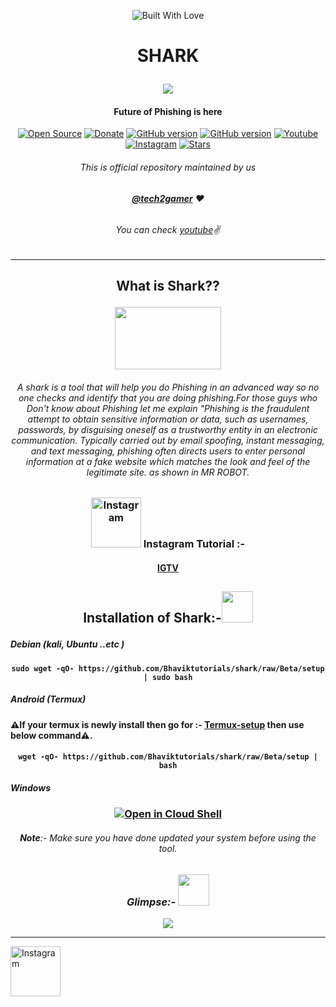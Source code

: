 <p align="center"><a><img title="Built With Love" src="https://forthebadge.com/images/badges/60-percent-of-the-time-works-every-time.svg"> </a>

# <p align="center">**SHARK**
<p align="center">
  <img src="https://user-images.githubusercontent.com/64035221/119222744-81b7a100-bb13-11eb-9def-51bbbf62a106.jpg">

#### <p align="center">**Future of Phishing is here**
</p>
<p align="center">
<a href="https://github.com/Bhaviktutorials"><img title="Open Source" src="https://img.shields.io/badge/Open%20Source-%E2%99%A5-red" ></a>
 <a href="https://paypal.me/bhavikoza"><img title="Donate" src="https://img.shields.io/badge/Donate-PayPal-blue" ></a>
 <a href="https://github.com/Bhaviktutorials/shark"><img title="GitHub version" src="https://d25lcipzij17d.cloudfront.net/badge.svg?id=gh&type=6&v=1.0.0&x2=0" ></a>
<a href="https://github.com/Bhaviktutorials"><img title="GitHub version" src="https://img.shields.io/github/license/Bhaviktutorials/T-Remix?color=Brightgree" ></a>
 <a href="https://www.youtube.com/channel/UCMhYgk0-nIHHtnRNkL9zpgQ"><img alt="Youtube" src="https://img.shields.io/badge/Youtube-Bhavik Tutorials-green"/></a>
 <a href="https://instagram.com/tech2.gamer"><img alt="Instagram" src="https://img.shields.io/badge/Instagram-Bhavik_Tutorials-ff69b4"/></a>
 <a href="https://github.com/tech2gamer"><img title="Stars" src="https://img.shields.io/github/stars/Bhaviktutorials/shark?style=social" ></a>
</p>

###### <p align="center">*This is official repository maintained by us*
###### <p align="center"> *[**@tech2gamer**](https://www.instagram.com/bhavik_tutorials/) ❤️*
###### <p align="center"> *You can check [youtube](https://www.youtube.com/channel/UCMhYgk0-nIHHtnRNkL9zpgQ)✌*
---

## <p align="center">**What is Shark??**
 <p align="center"> <img src="https://media.giphy.com/media/PfHrNe1cSKAjC/giphy.gif" width="170" height="100" >

###### <p align="center"> A shark is a tool that will help you do Phishing in an advanced way so no one checks and identify that you are doing phishing.For those guys who Don't know about Phishing let me explain "Phishing is the fraudulent attempt to obtain sensitive information or data, such as usernames, passwords, by disguising oneself as a trustworthy entity in an electronic communication. Typically carried out by email spoofing, instant messaging, and text messaging, phishing often directs users to enter personal information at a fake website which matches the look and feel of the legitimate site. as shown in MR ROBOT.

### <p align="center"> <img src="https://media.giphy.com/media/l41YmiCZ8HXvVl5M4/giphy.gif" alt="Instagram" width="80" height="80" > **Instagram Tutorial :-**

#### <p align="center"> [**IGTV**](https://www.instagram.com/tv/CPaK7qzpUPo/?utm_source=ig_web_copy_link)

## <p align="center"> **Installation of Shark:-**<img src="https://media.giphy.com/media/yNfHI92t4SDw64z8X7/giphy.gif" width="" height="50" >
##### Debian (kali, Ubuntu ..etc )
#### <p align="center"> ``` sudo wget -qO- https://github.com/Bhaviktutorials/shark/raw/Beta/setup | sudo bash ```
##### Android (Termux)
#### ⚠️If your termux is newly install then go for :-  [Termux-setup](https://drive.google.com/u/4/uc?id=1pDKb5svQLjEN-Mc2A2ERKY0MdYQV6ruP&export=download.mp4) then use below command⚠️.
#### <p align="center"> ``` wget -qO- https://github.com/Bhaviktutorials/shark/raw/Beta/setup | bash ```
##### Windows
### <p align="center"> [![Open in Cloud Shell](https://user-images.githubusercontent.com/27065646/92304704-8d146d80-ef80-11ea-8c29-0deaabb1c702.png)](https://console.cloud.google.com/cloudshell/open?git_repo=https://github.com/Bhaviktutorials/shark&tutorial=README.md)
###### <p align="center"> **Note**:- Make sure you have done updated your system before using the tool.
### <p align="center"> ***Glimpse:-*** <img src="https://media.giphy.com/media/l3JDPrKf8VF69nzri/giphy.gif" width="" height="50" >
<p align="center"> <img src="https://media.giphy.com/media/hnqWzpJ34xArYut26j/giphy.gif">

***
 <!-- ## Support <img src="https://user-images.githubusercontent.com/64035221/113476039-61b21c80-9496-11eb-93d1-97a97f6acaa6.png" width="30" height="30">
 <table align="center" style="border:1px solid black;margin-left:auto;margin-right:auto;">
 <tr>
  <th><img src="https://user-images.githubusercontent.com/64035221/112847573-d535e180-90c4-11eb-8a9a-dc1dfe06a675.png" width="190" height="190"></th>
  <th><img src="https://user-images.githubusercontent.com/64035221/112848945-3a3e0700-90c6-11eb-9c6b-db74023fe3f2.png" width="190" height="190"></th>
 </tr>
 <tr>
   <td><p align="center"><b>Ashish Singh</b></td>
   <td><p align="center"><b>Bhavik Tutorials</b></td>
  </tr>
 <tr>
   <td><p align="center"><b>Developer</b></td>
    <td><p align="center"><b>Publisher</b></td>
  </tr>
</table>
<p align="center">
 <a href="https://www.buymeacoffee.com/BhavikTutorials"><img src="https://img.buymeacoffee.com/button-api/?text=Buy me a Redbull&emoji=&slug=BhavikTutorials&button_colour=2ff22c&font_colour=000000&font_family=Lato&outline_colour=000000&coffee_colour=FFDD00"></a>

 <p align="center"><a href="https://github.com/Bhaviktutorials/"><img src="https://user-images.githubusercontent.com/64035221/96459220-834c7e00-123f-11eb-8417-534058a7ba62.png" alt="GitHub" width="80" height="80">
 <a href="https://www.youtube.com/channel/UCMhYgk0-nIHHtnRNkL9zpgQ"><img src="https://user-images.githubusercontent.com/64035221/96456596-4f238e00-123c-11eb-821e-85e9aaa3faec.png" alt="YouTube" width="80" height="80">
 <a href="https://t.me/bhaviktutorial"><img src="https://user-images.githubusercontent.com/64035221/113977119-b91e0700-985f-11eb-9418-eab91ff1540e.png" alt="Telegram" width="80" height=""> -->
 <a href="https://www.instagram.com/bhavik_tutorials/"><img src="https://user-images.githubusercontent.com/64035221/113977904-e61ee980-9860-11eb-82d1-9ebd795c8138.png" alt="Instagram" width="80" height="">
